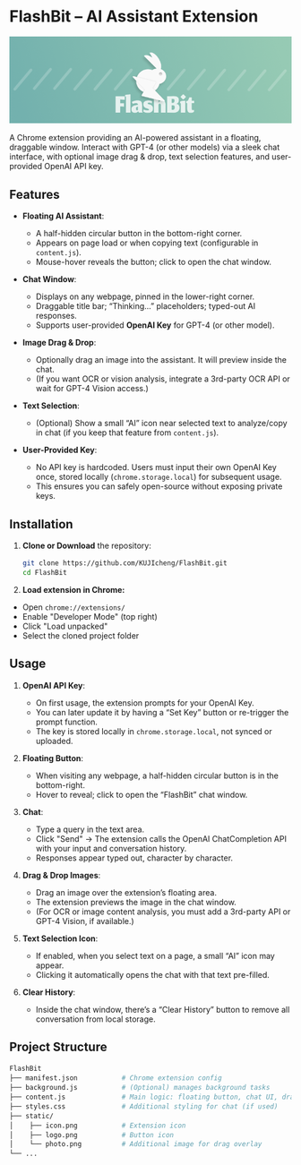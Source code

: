 # FlashBit – AI Assistant Extension

![FlashBit Horizontal Logo](static/component1.png)

A Chrome extension providing an AI-powered assistant in a floating, draggable window. Interact with GPT-4 (or other models) via a sleek chat interface, with optional image drag & drop, text selection features, and user-provided OpenAI API key.

## Features

- **Floating AI Assistant**:  
  - A half-hidden circular button in the bottom-right corner.  
  - Appears on page load or when copying text (configurable in `content.js`).  
  - Mouse-hover reveals the button; click to open the chat window.

- **Chat Window**:  
  - Displays on any webpage, pinned in the lower-right corner.  
  - Draggable title bar; “Thinking...” placeholders; typed-out AI responses.  
  - Supports user-provided **OpenAI Key** for GPT-4 (or other model).

- **Image Drag & Drop**:  
  - Optionally drag an image into the assistant. It will preview inside the chat.  
  - (If you want OCR or vision analysis, integrate a 3rd-party OCR API or wait for GPT-4 Vision access.)

- **Text Selection**:  
  - (Optional) Show a small “AI” icon near selected text to analyze/copy in chat (if you keep that feature from `content.js`).

- **User-Provided Key**:  
  - No API key is hardcoded. Users must input their own OpenAI Key once, stored locally (`chrome.storage.local`) for subsequent usage.
  - This ensures you can safely open-source without exposing private keys.

## Installation

1. **Clone or Download** the repository:
   ```bash
   git clone https://github.com/KUJIcheng/FlashBit.git
   cd FlashBit
   ```
2. **Load extension in Chrome:**
- Open `chrome://extensions/`
- Enable "Developer Mode" (top right)
- Click "Load unpacked"
- Select the cloned project folder

## Usage

1. **OpenAI API Key**:  
   - On first usage, the extension prompts for your OpenAI Key.  
   - You can later update it by having a “Set Key” button or re-trigger the prompt function.  
   - The key is stored locally in `chrome.storage.local`, not synced or uploaded.

2. **Floating Button**:  
   - When visiting any webpage, a half-hidden circular button is in the bottom-right.  
   - Hover to reveal; click to open the “FlashBit” chat window.

3. **Chat**:  
   - Type a query in the text area.  
   - Click "Send" → The extension calls the OpenAI ChatCompletion API with your input and conversation history.  
   - Responses appear typed out, character by character.

4. **Drag & Drop Images**:  
   - Drag an image over the extension’s floating area.  
   - The extension previews the image in the chat window.  
   - (For OCR or image content analysis, you must add a 3rd-party API or GPT-4 Vision, if available.)

5. **Text Selection Icon**:
   - If enabled, when you select text on a page, a small “AI” icon may appear.  
   - Clicking it automatically opens the chat with that text pre-filled.

6. **Clear History**:
   - Inside the chat window, there’s a “Clear History” button to remove all conversation from local storage.

## Project Structure
   ```bash
   FlashBit
   ├── manifest.json           # Chrome extension config
   ├── background.js           # (Optional) manages background tasks
   ├── content.js              # Main logic: floating button, chat UI, drag & drop
   ├── styles.css              # Additional styling for chat (if used)
   ├── static/
   │    ├── icon.png           # Extension icon
   │    ├── logo.png           # Button icon
   │    └── photo.png          # Additional image for drag overlay
   └── ...
   ```
